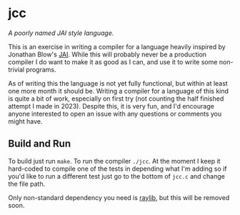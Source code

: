 # jcc

_A poorly named JAI style language._

This is an exercise in writing a compiler for a language heavily inspired by Jonathan Blow's
[JAI](https://www.youtube.com/watch?v=uZgbKrDEzAs). While this will probably never be a production compiler
I do want to make it as good as I can, and use it to write some non-trivial programs.

As of writing this the language is not yet fully functional, but within at least one more month it should be.
Writing a compiler for a language of this kind is quite a bit of work, especially on first try
(not counting the half finished attempt I made in 2023). Despite this, it is very fun, and I'd encourage
anyone interested to open an issue with any questions or comments you might have.

## Build and Run

To build just run `make`. To run the compiler `./jcc`. At the moment I keep it hard-coded to compile one
of the tests in depending what I'm adding so if you'd like to run a different test just go to the bottom of
`jcc.c` and change the file path.

Only non-standard dependency you need is [raylib](https://github.com/raysan5/raylib), but this will be removed soon.
